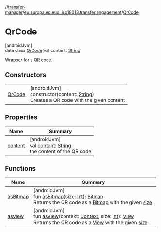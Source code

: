 //[transfer-manager](../../../index.md)/[eu.europa.ec.eudi.iso18013.transfer.engagement](../index.md)/[QrCode](index.md)

# QrCode

[androidJvm]\
data class [QrCode](index.md)(val content: [String](https://kotlinlang.org/api/latest/jvm/stdlib/kotlin-stdlib/kotlin/-string/index.html))

Wrapper for a QR code.

## Constructors

| | |
|---|---|
| [QrCode](-qr-code.md) | [androidJvm]<br>constructor(content: [String](https://kotlinlang.org/api/latest/jvm/stdlib/kotlin-stdlib/kotlin/-string/index.html))<br>Creates a QR code with the given content |

## Properties

| Name | Summary |
|---|---|
| [content](content.md) | [androidJvm]<br>val [content](content.md): [String](https://kotlinlang.org/api/latest/jvm/stdlib/kotlin-stdlib/kotlin/-string/index.html)<br>the content of the QR code |

## Functions

| Name | Summary |
|---|---|
| [asBitmap](as-bitmap.md) | [androidJvm]<br>fun [asBitmap](as-bitmap.md)(size: [Int](https://kotlinlang.org/api/latest/jvm/stdlib/kotlin-stdlib/kotlin/-int/index.html)): [Bitmap](https://developer.android.com/reference/kotlin/android/graphics/Bitmap.html)<br>Returns the QR code as a [Bitmap](https://developer.android.com/reference/kotlin/android/graphics/Bitmap.html) with the given [size](as-bitmap.md). |
| [asView](as-view.md) | [androidJvm]<br>fun [asView](as-view.md)(context: [Context](https://developer.android.com/reference/kotlin/android/content/Context.html), size: [Int](https://kotlinlang.org/api/latest/jvm/stdlib/kotlin-stdlib/kotlin/-int/index.html)): [View](https://developer.android.com/reference/kotlin/android/view/View.html)<br>Returns the QR code as a [View](https://developer.android.com/reference/kotlin/android/view/View.html) with the given [size](as-view.md). |
